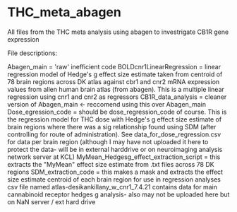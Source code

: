 # THC_meta_abagen
All files from the THC meta analysis using abagen to investrigate CB1R gene expression

File descriptions:

Abagen_main = 'raw' inefficient code 
BOLDcnr1LinearRegression = linear regression model of Hedge's g effect size estimate taken from centroid of 78 brain regions across DK atlas against cbr1 and cnr2 mRNA expression values from allen human brain atlas (from abagen). This is a multiple linear regression using cnr1 and cnr2 as regressors
CB1R_data_analysis = cleaner version of Abagen_main <- reccomend using this over Abagen_main
Dose_egression_code = should be dose_regression_code of course. This is the regression model for THC dose with Hedge's g effect size estimate of brain regions where there was a sig relationship found using SDM (after controlling for route of administration). See data_for_dose_regression.csv for data per brain region (although I may have not uploaded it here to protect the data- will be in external harddrive or on neuroimaging analysis network server at KCL)
MyMean_Hedgesg_effect_extraction_script = this extracts the "MyMean" effect size estimate from .txt files across 78 DK regions
SDM_extraction_code = this makes a mask and extracts the effect size estimate centroid of each brain region for use in regression analyses
csv file named atlas-desikankillany_w_cnr1_7.4.21 contains data for main cannabinoid receptor hedges g analysis- also may not be uploaded here but on NaN server / ext hard drive
